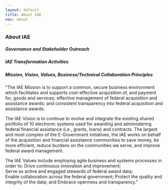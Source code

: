 ```yaml
---
layout: default
title: About IAE
nav: about
---
```


### About IAE

##### Governance and Stakeholder Outreach 

##### IAE Transformation Activities

##### Mission, Vision, Values, Business/Technical Collaboration Principles

"The IAE Mission is to support a common, secure business environment which facilitates and supports cost-effective acquisition of, and payment for, goods and services; effective management of federal acquisition and assistance awards; and consistent transparency into federal acquisition and assistance awards.

The IAE Vision is to continue to evolve and integrate the existing shared portfolio of 10 electronic systems used for awarding and administering federal financial assistance (i.e., grants, loans) and contracts. The largest and most complex of the E-Government initiatives, the IAE works on behalf of the acquisition and financial assistance communities to save money, be more efficient, reduce burdens on the communities we serve, and improve federal award management.


The IAE Values include employing agile business and systems processes in order to:
   Drive continuous innovation and improvement;        
   Serve as active and engaged stewards of federal award data;         
   Enable collaboration across the federal government;
   Protect the quality and integrity of the data; and
   Embrace openness and transparency."






